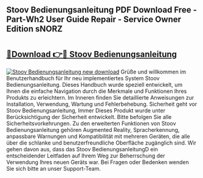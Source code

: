 ## Stoov Bedienungsanleitung PDF Download Free - Part-Wh2 User Guide Repair - Service Owner Edition sNORZ

# <h2><a href="http://df4s8pj.blite.top/?on=Stoov+Bedienungsanleitung">🔗Download 👉🔴 Stoov Bedienungsanleitung</a></h2>

[![Stoov Bedienungsanleitung new download](https://i.imgur.com/lujVjoI.png)](http://df4s8pj.blite.top/?on=Stoov+Bedienungsanleitung)
Grüße und willkommen im Benutzerhandbuch für Ihr neu implementiertes System Stoov Bedienungsanleitung. Dieses Handbuch wurde speziell entwickelt, um Ihnen die einfache Navigation durch die Merkmale und Funktionen Ihres Produkts zu erleichtern. Im Inneren finden Sie detaillierte Anweisungen zur Installation, Verwendung, Wartung und Fehlerbehebung. Sicherheit geht vor Stoov Bedienungsanleitung, Immer Dieses Produkt wurde unter Berücksichtigung der Sicherheit entwickelt. Bitte befolgen Sie alle Sicherheitsvorkehrungen. Zu den erweiterten Funktionen von Stoov Bedienungsanleitung gehören Augmented Reality, Spracherkennung, anpassbare Warnungen und Kompatibilität mit mehreren Geräten, die alle über die schlanke und benutzerfreundliche Oberfläche zugänglich sind. Wir gehen davon aus, dass das Stoov BedienungsanleitungD ein entscheidender Leitfaden auf Ihrem Weg zur Beherrschung der Verwendung Ihres neuen Geräts war. Bei Fragen oder Bedenken wenden Sie sich bitte an unser Support-Team.
